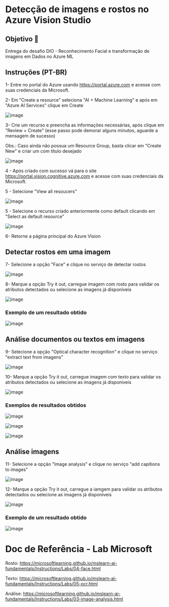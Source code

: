 # Detecção de imagens e rostos no Azure Vision Studio

## Objetivo 🎯

Entrega do desafio DIO - Reconhecimento Facial e transformação de imagens em Dados no Azure ML

## Instruções (PT-BR)

1- Entre no portal do Azure usando https://portal.azure.com e acesse com suas credenciais da Microsoft.

2- Em "Create a resource" seleciona "AI + Machine Learning" e após em "Azure AI Services" clique em Create

![image](https://github.com/ellizsillva/LabDioIA900---Vision/assets/155840444/2f8cc2a7-373f-436b-8926-75ccd09844fa)

3- Crie um recurso e preencha as informações necessárias, após clique em "Review + Create" (esse passo pode demorar alguns minutos, aguarde a mensagem de sucesso)

Obs.: Caso ainda não possua um Resource Group, basta clicar em "Create New" e criar um com título desejado

![image](https://github.com/ellizsillva/LabDioIA900---Vision/assets/155840444/3ecb7251-c134-42cf-a51e-01d27321753d)

4 - Após criado com sucesso vá para o site https://portal.vision.cognitive.azure.com e acesse com suas credenciais da Microsoft.

5 -  Selecione "View all resoucers"

![image](https://github.com/ellizsillva/LabDioIA900---Vision/assets/155840444/036bb7d2-b304-4b81-bbbd-54757e6b1f0f)

5 -  Selecione o recurso criado anteriormente como default clicando em "Select as default resource"

![image](https://github.com/ellizsillva/LabDioIA900---Vision/assets/155840444/4b91be5f-b3a4-4d63-8c20-935bb032830a)

6- Retorne a página principal do Azure Vision

## Detectar rostos em uma imagem

7- Selecione a opção "Face" e clique no serviço de detectar rostos

![image](https://github.com/ellizsillva/LabDioIA900---Vision/assets/155840444/e97b7430-3336-498b-9c79-fbb3c44dc7cf)

8- Marque a opção Try it out, carregue imagem com rosto para validar os atributos detectados ou selecione as imagens já disponíveis

![image](https://github.com/ellizsillva/LabDioIA900---Vision/assets/155840444/1b54d1b2-115f-412a-86ca-e9a5a8078590)

### Exemplo de um resultado obtido

![image](https://github.com/ellizsillva/LabDioIA900---Vision/assets/155840444/79e2dbb9-d7a7-4ee7-ada9-52ca37669df1)

## Análise documentos ou textos em imagens

9- Selecione a opção "Optical character recognition" e clique no serviço "extract text from imagens"

![image](https://github.com/ellizsillva/LabDioIA900---Vision/assets/155840444/0655a58c-6076-468d-823b-c278eb05551e)

10- Marque a opção Try it out, carregue imagem com texto para validar os atributos detectados ou selecione as imagens já disponíveis

![image](https://github.com/ellizsillva/LabDioIA900---Vision/assets/155840444/11ed7e6f-c150-4a02-b3a6-eca8290c4e75)

### Exemplos de resultados obtidos

![image](https://github.com/ellizsillva/LabDioIA900---Vision/assets/155840444/f7b6dfe1-fd73-425f-9645-a69761aa7a7c)

![image](https://github.com/ellizsillva/LabDioIA900---Vision/assets/155840444/9763a67f-363e-435d-92ca-ccfce6c3b667)

![image](https://github.com/ellizsillva/LabDioIA900---Vision/assets/155840444/71b1a02c-ffbe-4d35-9a11-013d6ef4231e)


## Análise imagens

11- Selecione a opção "Image analysis" e clique no serviço "add capitions to images"

![image](https://github.com/ellizsillva/LabDioIA900---Vision/assets/155840444/aba8ccc8-7a4a-400a-b5ac-164999c3b7d9)

12- Marque a opção Try it out, carregue a iamgem para validar os atributos detectados ou selecione as imagens já disponíveis

![image](https://github.com/ellizsillva/LabDioIA900---Vision/assets/155840444/f689cae6-88d1-4231-ade0-1cc5570b32c3)

### Exemplo de um resultado obtido

![image](https://github.com/ellizsillva/LabDioIA900---Vision/assets/155840444/979c6f75-db9d-4373-b7a5-09188ce00555)

# Doc de Referência - Lab Microsoft

Rosto: https://microsoftlearning.github.io/mslearn-ai-fundamentals/Instructions/Labs/04-face.html

Texto: https://microsoftlearning.github.io/mslearn-ai-fundamentals/Instructions/Labs/05-ocr.html

Análise: https://microsoftlearning.github.io/mslearn-ai-fundamentals/Instructions/Labs/03-image-analysis.html



